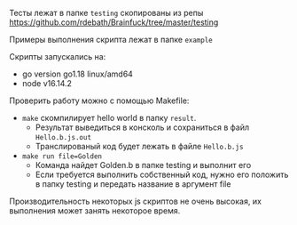 Тесты лежат в папке `testing` скопированы из репы https://github.com/rdebath/Brainfuck/tree/master/testing

Примеры выполнения скрипта лежат в папке `example`

Скрипты запускались на:
- go version go1.18 linux/amd64
- node v16.14.2

Проверить работу можно с помощью Makefile:
- `make` скомпилирует hello world в папку `result`.
   - Результат выведиться в консколь и сохраниться в файл `Hello.b.js.out`
   - Транслированый код будет лежать в файле `Hello.b.js`
- `make run file=Golden`
   - Команда найдет Golden.b в папке testing и выполнит его
   - Если требуется выполнить собственный код, нужно его положить в папку testing и передать название в аргумент file

Производительность некоторых js скриптов не очень высокая, их выполнения может занять некоторое время.